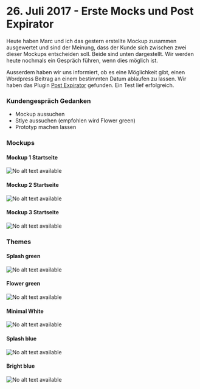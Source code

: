 # 26. Juli 2017 - Erste Mocks und Post Expirator
Heute haben Marc und ich das gestern erstellte Mockup zusammen ausgewertet und sind der Meinung, dass der Kunde sich zwischen zwei dieser Mockups entscheiden soll. Beide sind unten dargestellt. Wir werden heute nochmals ein Gespräch führen, wenn dies möglich ist.


Ausserdem haben wir uns informiert, ob es eine Möglichkeit gibt, einen Wordpress Beitrag an einem bestimmten Datum ablaufen zu lassen. Wir haben das Plugin [Post Expirator](https://wordpress.org/plugins/post-expirator/) gefunden. Ein Test lief erfolgreich.
### Kundengespräch Gedanken
  - Mockup aussuchen
  - Stlye aussuchen (empfohlen wird Flower green)
  - Prototyp machen lassen
### Mockups
#### Mockup 1 Startseite
![No alt text available](/de/lernjournal/privat/bg-muttenz/20170726-bg-muttenz-start.png)
#### Mockup 2 Startseite
![No alt text available](/de/lernjournal/privat/bg-muttenz/20170726-bg-muttenz-start-kleiner-footer.png)
#### Mockup 3 Startseite
![No alt text available](/de/lernjournal/privat/bg-muttenz/20170726-bg-muttenz-start-info-mitte.png)
### Themes
#### Splash green
![No alt text available](/de/lernjournal/privat/bg-muttenz/20170726-bg-muttenz-farbschema_splash-green.png)
#### Flower green
![No alt text available](/de/lernjournal/privat/bg-muttenz/20170726-bg-muttenz-farbschema_flower-green.png)
#### Minimal White
![No alt text available](/de/lernjournal/privat/bg-muttenz/20170726-bg-muttenz-farbschema_minimal-white.png)
#### Splash blue
![No alt text available](/de/lernjournal/privat/bg-muttenz/20170726-bg-muttenz-farbschema_splash-blue.png)
#### Bright blue
![No alt text available](/de/lernjournal/privat/bg-muttenz/20170726-bg-muttenz-farbschema_bright-blue.png)
